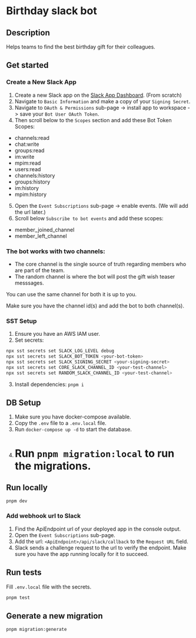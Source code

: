# Birthday slack bot

## Description

Helps teams to find the best birthday gift for their colleagues.

## Get started

### Create a New Slack App

1. Create a new Slack app on the [Slack App Dashboard](https://api.slack.com/apps). (From scratch)
2. Navigate to `Basic Information` and make a copy of your `Signing Secret`.
3. Navigate to `OAuth & Permissions` sub-page -> install app to workspace -> save your `Bot User OAuth Token`.
4. Then scroll below to the `Scopes` section and add these Bot Token Scopes:

- channels:read
- chat:write
- groups:read
- im:write
- mpim:read
- users:read
- channels:history
- groups:history
- im:history
- mpim:history

5. Open the `Event Subscriptions` sub-page -> enable events. (We will add the url later.)
6. Scroll below `Subscribe to bot events` and add these scopes:

- member_joined_channel
- member_left_channel

### The bot works with two channels:

- The core channel is the single source of truth regarding members who are part of the team.
- The random channel is where the bot will post the gift wish teaser messsages.

You can use the same channel for both it is up to you.

Make sure you have the channel id(s) and add the bot to both channel(s).

### SST Setup

1. Ensure you have an AWS IAM user.
2. Set secrets:

```bash
npx sst secrets set SLACK_LOG_LEVEL debug
npx sst secrets set SLACK_BOT_TOKEN <your-bot-token>
npx sst secrets set SLACK_SIGNING_SECRET <your-signing-secret>
npx sst secrets set CORE_SLACK_CHANNEL_ID <your-test-channel>
npx sst secrets set RANDOM_SLACK_CHANNEL_ID <your-test-channel>
```

3. Install dependencies: `pnpm i`

## DB Setup

1. Make sure you have docker-compose available.
2. Copy the `.env` file to a `.env.local` file.
3. Run `docker-compose up -d` to start the database.
4. # Run `pnpm migration:local` to run the migrations.

## Run locally

`pnpm dev`

### Add webhook url to Slack

1. Find the ApiEndpoint url of your deployed app in the console output.
2. Open the `Event Subscriptions` sub-page.
3. Add the url: `<ApiEndpoint>/api/slack/callback` to the `Request URL` field.
4. Slack sends a challenge request to the url to verify the endpoint. Make sure you have the app running locally for it to succeed.

## Run tests

Fill `.env.local` file with the secrets.

```bash
pnpm test
```

## Generate a new migration

```bash
pnpm migration:generate
```
